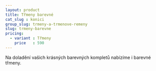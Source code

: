 ```yaml
---
layout: product
title: Třmeny barevné
cat_slug : konici
group_slug: trmeny-a-trmenove-remeny
slug: trmeny-barevne
pricing:
  - variant : Třmeny
    price   : 590
---
```


Na doladění vašich krásných barevných kompletů nabízíme i barevné třmeny.

